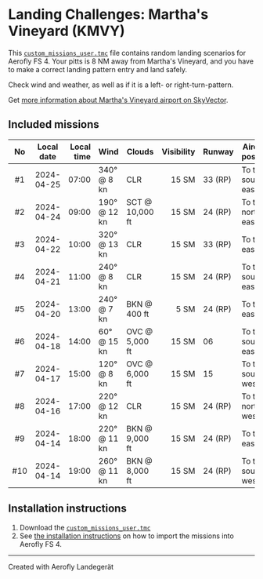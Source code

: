 # Landing Challenges: Martha's Vineyard (KMVY)

This [`custom_missions_user.tmc`](./custom_missions_user.tmc) file contains random landing scenarios for Aerofly FS 4.
Your pitts is 8 NM away from Martha's Vineyard, and you have to make a correct landing pattern entry and land safely.

Check wind and weather, as well as if it is a left- or right-turn-pattern.

Get [more information about Martha's Vineyard airport on SkyVector](https://skyvector.com/airport/KMVY).

## Included missions

| No  | Local date | Local time | Wind         | Clouds          | Visibility | Runway  | Aircraft position |
| :-: | ---------- | ---------: | ------------ | --------------- | ---------: | ------- | ----------------- |
| #1  | 2024-04-25 |      07:00 | 340° @ 8 kn  | CLR             |      15 SM | 33 (RP) | To the south-east |
| #2  | 2024-04-24 |      09:00 | 190° @ 12 kn | SCT @ 10,000 ft |      15 SM | 24 (RP) | To the north-east |
| #3  | 2024-04-22 |      10:00 | 320° @ 13 kn | CLR             |      15 SM | 33 (RP) | To the east       |
| #4  | 2024-04-21 |      11:00 | 240° @ 8 kn  | CLR             |      15 SM | 24 (RP) | To the south-east |
| #5  | 2024-04-20 |      13:00 | 240° @ 7 kn  | BKN @ 400 ft    |       5 SM | 24 (RP) | To the east       |
| #6  | 2024-04-18 |      14:00 | 60° @ 15 kn  | OVC @ 5,000 ft  |      15 SM | 06      | To the south-east |
| #7  | 2024-04-17 |      15:00 | 120° @ 8 kn  | OVC @ 6,000 ft  |      15 SM | 15      | To the south-west |
| #8  | 2024-04-16 |      17:00 | 220° @ 12 kn | CLR             |      15 SM | 24 (RP) | To the north-west |
| #9  | 2024-04-14 |      18:00 | 220° @ 11 kn | BKN @ 9,000 ft  |      15 SM | 24 (RP) | To the east       |
| #10 | 2024-04-14 |      19:00 | 260° @ 11 kn | BKN @ 8,000 ft  |      15 SM | 24 (RP) | To the south-west |

## Installation instructions

1. Download the [`custom_missions_user.tmc`](./custom_missions_user.tmc)
2. See [the installation instructions](https://fboes.github.io/aerofly-missions/docs/generic-installation.html) on how to import the missions into Aerofly FS 4.

---

Created with Aerofly Landegerät
